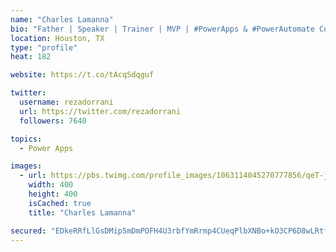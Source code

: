 ```yaml
---
name: "Charles Lamanna"
bio: "Father | Speaker | Trainer | MVP | #PowerApps & #PowerAutomate Community Super User | YouTuber Right-pointing triangle http://youtube.com/c/rezadorrani | Learn - Share - Clockwise rightwards and leftwards open circle arrows"
location: Houston, TX
type: "profile"
heat: 182

website: https://t.co/tAcqSdqguf

twitter:
  username: rezadorrani
  url: https://twitter.com/rezadorrani
  followers: 7640

topics:
  - Power Apps

images:
  - url: https://pbs.twimg.com/profile_images/1063114045270777856/qeT-jpWr_400x400.jpg
    width: 400
    height: 400
    isCached: true
    title: "Charles Lamanna"

secured: "EDkeRRfLlGsDMip5mDmPOFH4U3rbfYmRrmp4CUeqPlbXNBo+kO3CP6D8wLRtfXZFAltcRr3kP8Re8Tzvml8oyWomklgGjCzVWLRJM64p3ydJIJJushjR8M7mWcPySQSgx8yTz8nXSrQJjjB23q7ofQe6v9SgAUh9A6aPmgumpnvrGt494lukMg0diuygew2+WgdgrxyBIdDFj6USnAdAMIxUuoohKpkXIHtqZuEfl2b5HBAHAY3sW+YoWMwo7xGExQKgGjdf3gr+7ogk7wYmFmUBYkPTlo7rRpE/7KeREG+P4rMgHgxCkZwCdZo9DKmBR3y/FtwX9xOsWevUkT5BVJibligOzqNvNpmHQtxvWjwUUtOY0QE7LoBD33KDFQl8p9Kf/9q6oMUMYfLFryU68oQKgP3Nsoc+IZTAH+qNuIo=;5qgE/2vl3TMQ9cOI7Q4tiA=="
---
```


